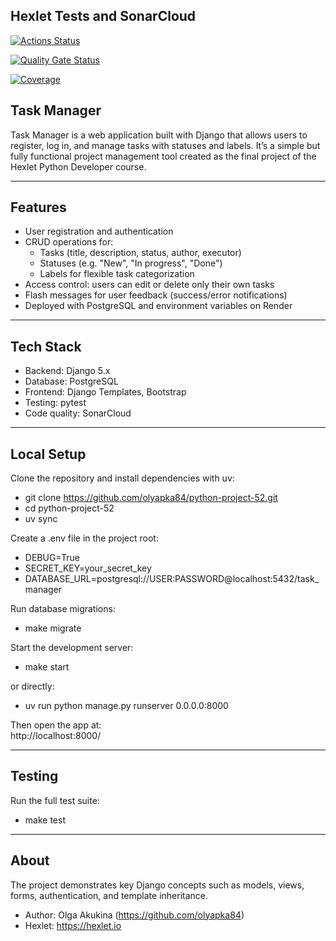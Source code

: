 ## Hexlet Tests and SonarCloud
[![Actions Status](https://github.com/olyapka84/python-project-52/actions/workflows/hexlet-check.yml/badge.svg)](https://github.com/olyapka84/python-project-52/actions)

[![Quality Gate Status](https://sonarcloud.io/api/project_badges/measure?project=olyapka84_python-project-52&metric=alert_status)](https://sonarcloud.io/summary/new_code?id=olyapka84_python-project-52)

[![Coverage](https://sonarcloud.io/api/project_badges/measure?project=olyapka84_python-project-52&metric=coverage)](https://sonarcloud.io/summary/new_code?id=olyapka84_python-project-52)

## Task Manager

Task Manager is a web application built with Django that allows users to register, log in, and manage tasks with statuses and labels.
It’s a simple but fully functional project management tool created as the final project of the Hexlet Python Developer course.

---

## Features

- User registration and authentication  
- CRUD operations for:
  - Tasks (title, description, status, author, executor)
  - Statuses (e.g. "New", "In progress", "Done")
  - Labels for flexible task categorization  
- Access control: users can edit or delete only their own tasks  
- Flash messages for user feedback (success/error notifications)  
- Deployed with PostgreSQL and environment variables on Render  

---

## Tech Stack

- Backend: Django 5.x  
- Database: PostgreSQL  
- Frontend: Django Templates, Bootstrap  
- Testing: pytest
- Code quality: SonarCloud  

---

## Local Setup

Clone the repository and install dependencies with uv:

- git clone https://github.com/olyapka84/python-project-52.git
- cd python-project-52
- uv sync

Create a .env file in the project root:

- DEBUG=True
- SECRET_KEY=your_secret_key
- DATABASE_URL=postgresql://USER:PASSWORD@localhost:5432/task_manager

Run database migrations:

- make migrate

Start the development server:

- make start

or directly:

- uv run python manage.py runserver 0.0.0.0:8000

Then open the app at:  
http://localhost:8000/

---

## Testing

Run the full test suite:

- make test

---

## About

The project demonstrates key Django concepts such as models, views, forms, authentication, and template inheritance.
- Author: Olga Akukina (https://github.com/olyapka84)
- Hexlet: https://hexlet.io
